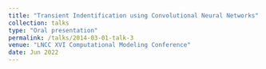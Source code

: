 ```yaml
---
title: "Transient Indentification using Convolutional Neural Networks"
collection: talks
type: "Oral presentation"
permalink: /talks/2014-03-01-talk-3
venue: "LNCC XVI Computational Modeling Conference"
date: Jun 2022
---
```

